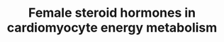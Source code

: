 ---
annotations:
- id: PW:0000002
  parent: classic metabolic pathway
  type: Pathway Ontology
  value: classic metabolic pathway
authors:
- Mehaa
- Natalie.v
- Lianatyrrell
- Egonw
- Andra
- AlexanderPico
description: Estrogen and Progesterone affect energy metabolism in cardiomyocytes.
last-edited: 2023-03-05
organisms:
- Homo sapiens
redirect_from:
- /index.php/Pathway:WP5318
- /instance/WP5318
- /instance/WP5318_r125620
revision: r125620
schema-jsonld:
- '@context': https://schema.org/
  '@id': https://wikipathways.github.io/pathways/WP5318.html
  '@type': Dataset
  creator:
    '@type': Organization
    name: WikiPathways
  description: Estrogen and Progesterone affect energy metabolism in cardiomyocytes.
  keywords:
  - 'ATP citrate synthase '
  - Apob-lipoprotein
  - ERRa
  - ERa
  - ERb
  - Elk-1
  - Estrogen
  - FoxO1
  - GATA4
  - GLUT1
  - GLUT4
  - HADHB
  - Inhibition of TNF-a
  - LKB1
  - MCAD
  - MEF2
  - MTP
  - MYH6
  - NOS3
  - PGC-1α
  - PGR
  - PKB
  - PPARα
  - Progesterone
  - ROS
  - RyR2
  - Tamoxifen
  - Troponin
  - acadm
  - cAMP
  - cTNL
  - eNOS
  - ppara
  license: CC0
  name: Female steroid hormones in cardiomyocyte energy metabolism
seo: CreativeWork
title: Female steroid hormones in cardiomyocyte energy metabolism
wpid: WP5318
---
